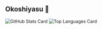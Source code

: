  ## Okoshiyasu 💓

![GitHub Stats Card](https://github-readme-stats.vercel.app/api?username=aran-nakayama)
![Top Languages Card](https://github-readme-stats.vercel.app/api/top-langs/?username=aran-nakayama)

<!--
**aran-nakayama/aran-nakayama** is a ✨ _special_ ✨ repository because its `README.md` (this file) appears on your GitHub profile.

Here are some ideas to get you started:

- 🔭 I’m currently working on ...
- 🌱 I’m currently learning ...
- 👯 I’m looking to collaborate on ...
- 🤔 I’m looking for help with ...
- 💬 Ask me about ...
- 📫 How to reach me: ...
- 😄 Pronouns: ...
- ⚡ Fun fact: ...
-->
